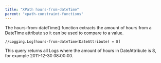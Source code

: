 ```yaml
---
title: "XPath hours-from-dateTime"
parent: "xpath-constraint-functions"
---
```



The hours-from-dateTime() function extracts the amount of hours from a DateTime attribute so it can be used to compare to a value.

```
//Logging.Log[hours-from-dateTime(DateAttribute) = 8]

```

This query returns all Logs where the amount of hours in DateAttribute is 8, for example 2011-12-30 08:00:00.
